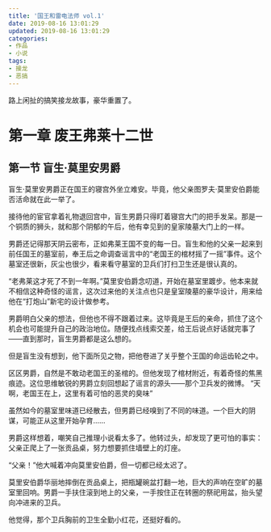 ```yaml
---
title: '国王和雷电法师 vol.1'
date: 2019-08-16 13:01:29
updated: 2019-08-16 13:01:29
categories:
- 作品
- 小说
tags:
- 接龙
- 恶搞
---
```


路上闲扯的搞笑接龙故事，豪华重置了。

<!--more-->

# 第一章 废王弗莱十二世
## 第一节 盲生·莫里安男爵

盲生·莫里安男爵正在国王的寝宫外坐立难安。毕竟，他父亲图罗夫·莫里安伯爵能否活命就在此一举了。

接待他的宦官拿着礼物退回宫中，盲生男爵只得盯着寝宫大门的把手发呆。那是一个铜质的狮头，就和那个阴郁的午后，他有幸见到的皇家陵墓大门上的一样。

男爵还记得那天阴云密布，正如弗莱王国不变的每一日。盲生和他的父亲一起来到前任国王的墓室前，奉王后之命调查谣言中的“老国王的棺材摇了一摇”事件。这个墓室还很新，灰尘也很少，看来看守墓室的卫兵们打扫卫生还是很认真的。

“老弗莱这才死了不到一年啊。”莫里安伯爵念叨道，开始在墓室里踱步。他本来就不相信这种奇怪的谣言，这次过来他的关注点也只是皇室陵墓的豪华设计，用来给他在“打炮山”新宅的设计做参考。

男爵明白父亲的想法，但他也不得不跟着过来。这毕竟是王后的亲命，抓住了这个机会也可能提升自己的政治地位。随便找点线索交差，给王后说点好话就完事了——直到那时，盲生男爵都是这么想的。

但是盲生没有想到，他下面所见之物，把他卷进了关乎整个王国的命运齿轮之中。

区区男爵，自然是不敢动老国王的圣棺的。但他发现了棺材附近，有着奇怪的焦黑痕迹。这位思维敏锐的男爵立刻回想起了谣言的源头——那个卫兵发的微博。
“天啊，老国王在上，这里有着可怕的恶灵的臭味”

虽然如今的墓室里味道已经散去，但男爵已经嗅到了不同的味道。一个巨大的阴谋，可能正从这里开始孕育……

男爵这样想着，嘲笑自己推理小说看太多了。他转过头，却发现了更可怕的事实：父亲正爬上了一张贡品桌，努力想要抓住墙壁上的灯座。

“父亲！”他大喊着冲向莫里安伯爵，但一切都已经太迟了。

莫里安伯爵华丽地摔倒在贡品桌上，把瓶罐碗盆打翻一地，巨大的声响在空旷的墓室里回响。男爵一手扶住滚到地上的父亲，一手按住正在转圈的祭祀用盆，抬头望向冲进来的卫兵。

他觉得，那个卫兵胸前的卫生全勤小红花，还挺好看的。
